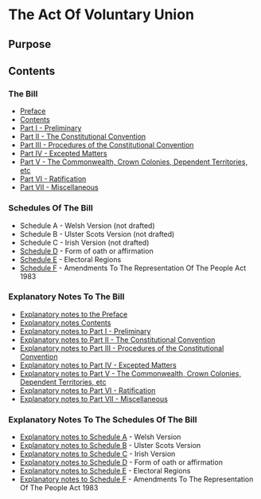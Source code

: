 # The Act Of Voluntary Union
## Purpose

## Contents

### The Bill

* [Preface](./draft_bill/Preface.html)
* [Contents](./draft_bill/Contents.html)
* [Part I - Preliminary](./draft_bill/Part_I_Preliminary.html)
* [Part II - The Constitutional Convention](./draft_bill/Part_II_The_Constitutional_Convention.html)
* [Part III - Procedures of the Constitutional Convention](./draft_bill/Part_III_Procedures_Of_The_Constitutional_Convention.html)
* [Part IV - Excepted Matters](./draft_bill/Part_IV_Excepted_Matters.html)
* [Part V - The Commonwealth,  Crown Colonies, Dependent Territories, etc](./draft_bill/Part_V_The_Commonwealth_Crown_Colonies_Dependent_Territories_etc.html)
* [Part VI - Ratification](./draft_bill/Part_VI_Ratification.html)
* [Part VII - Miscellaneous](./draft_bill/Part_VII_Miscellaneous.html)

### Schedules Of The Bill

* Schedule A - Welsh Version (not drafted)
* Schedule B - Ulster Scots Version (not drafted)
* Schedule C - Irish Version (not drafted)
* [Schedule D](./draft_bill/Schedule_D_Form_Of_Oath_Or_Affirmation.html) - Form of oath or affirmation
* [Schedule E](./draft_bill/Schedule_E_Electoral_Regions.html) - Electoral Regions
* [Schedule F](./draft_bill/Schedule_F_Amendments_To_The_Representation_Of_The_Peoples_Act_1983.html) - Amendments To The Representation Of The People Act 1983

### Explanatory Notes To The Bill

* [Explanatory notes to the Preface](./explanatory_notes/Explanatory_Notes_Preface.html)
* [Explanatory notes Contents](./explanatory_notes/Explanatory_Notes_Contents.html)
* [Explanatory notes to Part I - Preliminary](./explanatory_notes/Explanatory_Notes_To_Part_I_Preliminary.html)
* [Explanatory notes to Part II - The Constitutional Convention](./explanatory_notes/Explanatory_Notes_To_Part_II_The_Constitutional_Convention.html)
* [Explanatory notes to Part III - Procedures of the Constitutional Convention](./explanatory_notes/Explanatory_Notes_To_Part_III_Procedures_Of_The_Constitutional_Convention.html)
* [Explanatory notes to Part IV - Excepted Matters](./explanatory_notes/Explanatory_Notes_To_Part_IV_Excepted_Matters.html)
* [Explanatory notes to Part V - The Commonwealth,  Crown Colonies, Dependent Territories, etc](./explanatory_notes/Explanatory_Notes_To_Part_V_The_Commonwealth_Crown_Colonies_Dependent_Territories_etc.html)
* [Explanatory notes to Part VI - Ratification](./explanatory_notes/Explanatory_Notes_To_Part_VI_Ratification.html)
* [Explanatory notes to Part VII - Miscellaneous](./explanatory_notes/Explanatory_Notes_To_Part_VII_Miscellaneous.html)

### Explanatory Notes To The Schedules Of The Bill

* [Explanatory notes to Schedule A](./explanatory_notes/Explanatory_Notes_To_Schedule_A_Welsh_Version.html) - Welsh Version
* [Explanatory notes to Schedule B](./explanatory_notes/Explanatory_Notes_To_Schedule_B_Ulster_Scots_Version.html) - Ulster Scots Version
* [Explanatory notes to Schedule C](./explanatory_notes/Explanatory_Notes_To_Schedule_C_Irish_Version.html) - Irish Version
* [Explanatory notes to Schedule D](./explanatory_notes/Explanatory_Notes_To_Schedule_D_Form_Of_Oath_Or_Affirmation.html) - Form of oath or affirmation
* [Explanatory notes to Schedule E](./explanatory_notes/Explanatory_Notes_To_Schedule_E_Electoral_Regions.html) - Electoral Regions
* [Explanatory notes to Schedule F](./explanatory_notes/Explanatory_Notes_To_Schedule_F_Amendments_To_The_Representation_Of_The_Peoples_Act_1983.html) - Amendments To The Representation Of The People Act 1983
